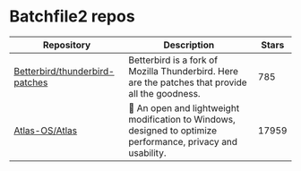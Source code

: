 # Batchfile2 repos

| Repository                                                                          | Description                                                                                                  | Stars |
| ----------------------------------------------------------------------------------- | ------------------------------------------------------------------------------------------------------------ | ----- |
| [Betterbird/thunderbird-patches](https://github.com/Betterbird/thunderbird-patches) | Betterbird is a fork of Mozilla Thunderbird. Here are the patches that provide all the goodness.             | 785   |
| [Atlas-OS/Atlas](https://github.com/Atlas-OS/Atlas)                                 | 🚀 An open and lightweight modification to Windows, designed to optimize performance, privacy and usability. | 17959 |
